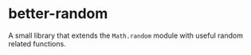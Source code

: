 # better-random
A small library that extends the `Math.random` module with useful random related functions.
